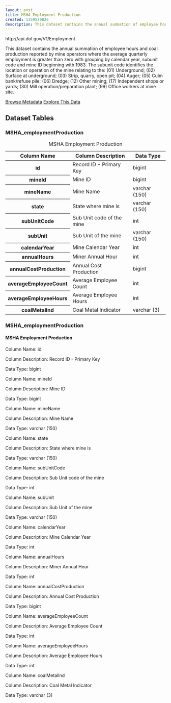 ```yaml
---
layout: post
title: MSHA Employment Production
created: 1359570826
description: This dataset contains the annual summation of employee hours and coal production reported by mine operators where the average quarterly employment is greater than zero with grouping by calendar year, subunit code and mine ID beginning with 1983.
---
```


<div class="force_wrap apiurl">
<p>http://api.dol.gov/V1/Employment</p>
</div>

This dataset contains the annual summation of employee hours and coal production reported by mine operators where the average quarterly employment is greater than zero with grouping by calendar year, subunit code and mine ID beginning with 1983. The subunit code identifies the location or operation of the mine relating to the: (01) Underground; (02) Surface at underground; (03) Strip, quarry, open pit; (04) Auger; (05) Culm bank/refuse pile; (06) Dredge; (12) Other mining; (17) Independent shops or yards; (30) Mill operation/preparation plant; (99) Office workers at mine site.

<a href ="http://api.dol.gov/V1/Employment/$metadata" class="button radius button_dataset">Browse Metadata</a>
<a href ="https://devtools.dol.gov/APISampler/Home/Index1?datasetName=DOL%20Mine%20Employment%20Production%20Dataset" class="button radius button_dataset">Explore This Data</a>

## Dataset Tables  

<div class="dsktp_tbl">
	<h3>MSHA_employmentProduction</h3> 
	<table summary="MSHA Employment Production">
		<caption>MSHA Employment Production</caption>
		<thead>
			<tr>
				<th scope="col">Column Name</th>
				<th scope="col">Column Description</th>
				<th scope="col">Data Type</th>
			</tr>
		</thead>
		<tbody>
			<tr>
				<th scope="row">id</th>
				<td>Record ID - Primary Key</td>
				<td>bigint</td>
			</tr>
			<tr>
				<th scope="row">mineId</th>
				<td>Mine ID</td>
				<td>bigint</td>
			</tr>
			<tr>
				<th scope="row">mineName</th>
				<td>Mine Name</td>
				<td>varchar (150)</td>
			</tr>
			<tr>
				<th scope="row">state</th>
				<td>State where mine is</td>
				<td>varchar (150)</td>
			</tr>
			<tr>
				<th scope="row">subUnitCode</th>
				<td>Sub Unit code of the mine</td>
				<td>int</td>
			</tr>
			<tr>
				<th scope="row">subUnit</th>
				<td>Sub Unit of the mine</td>
				<td>varchar (150)</td>
			</tr>
			<tr>
				<th scope="row">calendarYear</th>
				<td>Mine Calendar Year</td>
				<td>int</td>
			</tr>
			<tr>
				<th scope="row">annualHours</th>
				<td>Miner Annual Hour</td>
				<td>int</td>
			</tr>
			<tr>
				<th scope="row">annualCostProduction</th>
				<td>Annual Cost Production</td>
				<td>bigint</td>
			</tr>
			<tr>
				<th scope="row">averageEmployeeCount</th>
				<td>Average Employee Count</td>
				<td>int</td>
			</tr>
			<tr>
				<th scope="row">averageEmployeeHours</th>
				<td>Average Employee Hours</td>
				<td>int</td>
			</tr>
			<tr>
				<th scope="row">coalMetalInd</th>
				<td>Coal Metal Indicator</td>
				<td>varchar (3)</td>
			</tr>
		</tbody>
	</table>
</div>

<div class="mbl_tbl">
	<h3>MSHA_employmentProduction</h3>
	<h4>MSHA Employment Production</h4>
	<div class="odd_row">
		<p class="mbl-strng">Column Name: id</p>
		<p><span class="mbl-strng">Column Description:</span> Record ID - Primary Key</p>
		<p><span class="mbl-strng">Data Type:</span> bigint</p>		
	</div>
	<div class="even_row">
		<p class="mbl-strng">Column Name: mineId</p>
		<p><span class="mbl-strng">Column Description:</span> Mine ID</p>
		<p><span class="mbl-strng">Data Type:</span> bigint</p>		
	</div>
	<div class="odd_row">
		<p class="mbl-strng">Column Name: mineName</p>
		<p><span class="mbl-strng">Column Description:</span> Mine Name</p>
		<p><span class="mbl-strng">Data Type:</span> varchar (150)</p>		
	</div>
	<div class="even_row">
		<p class="mbl-strng">Column Name: state</p>
		<p><span class="mbl-strng">Column Description:</span> State where mine is</p>
		<p><span class="mbl-strng">Data Type:</span> varchar (150)</p>		
	</div>
	<div class="odd_row">
		<p class="mbl-strng">Column Name: subUnitCode</p>
		<p><span class="mbl-strng">Column Description:</span> Sub Unit code of the mine</p>
		<p><span class="mbl-strng">Data Type:</span> int</p>		
	</div>
	<div class="even_row">
		<p class="mbl-strng">Column Name: subUnit</p>
		<p><span class="mbl-strng">Column Description:</span> Sub Unit of the mine</p>
		<p><span class="mbl-strng">Data Type:</span> varchar (150)</p>		
	</div>
	<div class="odd_row">
		<p class="mbl-strng">Column Name: calendarYear</p>
		<p><span class="mbl-strng">Column Description:</span> Mine Calendar Year</p>
		<p><span class="mbl-strng">Data Type:</span> int</p>		
	</div>
	<div class="even_row">
		<p class="mbl-strng">Column Name: annualHours</p>
		<p><span class="mbl-strng">Column Description:</span> Miner Annual Hour 	</p>
		<p><span class="mbl-strng">Data Type:</span> int</p>		
	</div>
	<div class="odd_row">
		<p class="mbl-strng">Column Name: annualCostProduction</p>
		<p><span class="mbl-strng">Column Description:</span> Annual Cost Production</p>
		<p><span class="mbl-strng">Data Type:</span> bigint</p>		
	</div>
	<div class="even_row">
		<p class="mbl-strng">Column Name: averageEmployeeCount</p>
		<p><span class="mbl-strng">Column Description:</span> Average Employee Count</p>
		<p><span class="mbl-strng">Data Type:</span> int</p>		
	</div>
	<div class="odd_row">
		<p class="mbl-strng">Column Name: averageEmployeeHours</p>
		<p><span class="mbl-strng">Column Description:</span> Average Employee Hours</p>
		<p><span class="mbl-strng">Data Type:</span> int</p>		
	</div>
	<div class="even_row">
		<p class="mbl-strng">Column Name: coalMetalInd</p>
		<p><span class="mbl-strng">Column Description:</span> Coal Metal Indicator</p>
		<p><span class="mbl-strng">Data Type:</span> varchar (3)</p>		
	</div>
</div>
